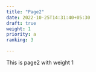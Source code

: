 ```yaml
---
title: "Page2"
date: 2022-10-25T14:31:40+05:30
draft: true
weight: 1
priority: a
ranking: 3

---
```


This is page2 with weight 1
